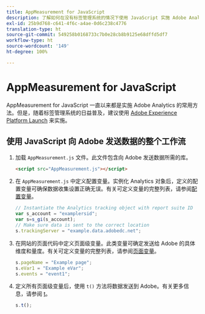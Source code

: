 ```yaml
---
title: AppMeasurement for JavaScript
description: 了解如何在没有标签管理系统的情况下使用 JavaScript 实施 Adobe Analytics。
exl-id: 25b9d768-c641-4f6c-a4ae-0d6c238c4776
translation-type: ht
source-git-commit: 549258b0168733c7b0e28cb8b9125e68dffd5df7
workflow-type: ht
source-wordcount: '149'
ht-degree: 100%

---
```


# AppMeasurement for JavaScript

AppMeasurement for JavaScript 一直以来都是实施 Adobe Analytics 的常用方法。但是，随着标签管理系统的日益普及，建议使用 [Adobe Experience Platform Launch](../launch/overview.md) 来实施。

## 使用 JavaScript 向 Adobe 发送数据的整个工作流

1. 加载 `AppMeasurement.js` 文件。此文件包含向 Adobe 发送数据所需的库。

   ```html
   <script src="AppMeasurement.js"></script>
   ```

2. 在 `AppMeasurement.js` 中定义配置变量。实例化 Analytics 对象后，定义的配置变量可确保数据收集设置正确无误。有关可定义变量的完整列表，请参阅[配置变量](../vars/config-vars/configuration-variables.md)。

   ```js
   // Instantiate the Analytics tracking object with report suite ID
   var s_account = "examplersid";
   var s=s_gi(s_account);
   // Make sure data is sent to the correct location
   s.trackingServer = "example.data.adobedc.net";
   ```

3. 在网站的页面代码中定义页面级变量。此类变量可确定发送给 Adobe 的具体维度和量度。有关可定义变量的完整列表，请参阅[页面变量](../vars/page-vars/page-variables.md)。

   ```js
   s.pageName = "Example page";
   s.eVar1 = "Example eVar";
   s.events = "event1";
   ```

4. 定义所有页面级变量后，使用 `t()` 方法将数据发送到 Adobe。有关更多信息，请参阅 [t](../vars/functions/t-method.md)。

   ```js
   s.t();
   ```
